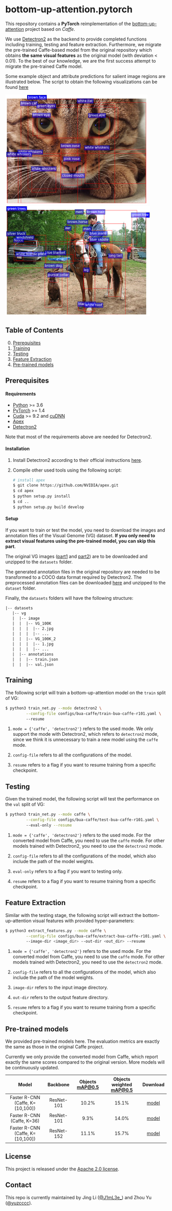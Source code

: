 # bottom-up-attention.pytorch

This repository contains a **PyTorch** reimplementation of the [bottom-up-attention](https://github.com/peteanderson80/bottom-up-attention) project based on *Caffe*. 

We use [Detectron2](https://github.com/facebookresearch/detectron2) as the backend to provide completed functions including training, testing and feature extraction. Furthermore, we migrate the pre-trained Caffe-based model from the original repository which obtains **the same visual features** as the original model (with deviation < 0.01). To the best of our knowledge, we are the first success attempt to migrate the pre-trained Caffe model. 

Some example object and attribute predictions for salient image regions are illustrated below. The script to obtain the following visualizations can be found [here](utils/visualize.ipynb)

![example-image1](datasets/demo/example_image1.png?raw=true)
![example-image2](datasets/demo/example_image2.png?raw=true)

## Table of Contents

0. [Prerequisites](#Prerequisites)
1. [Training](#Training)
2. [Testing](#Testing)
3. [Feature Extraction](#Feature-Extraction)
4. [Pre-trained models](#Pre-trained-models)

## Prerequisites

#### Requirements

- [Python](https://www.python.org/downloads/) >= 3.6
- [PyTorch](http://pytorch.org/) >= 1.4
- [Cuda](https://developer.nvidia.com/cuda-toolkit) >= 9.2 and [cuDNN](https://developer.nvidia.com/cudnn)
- [Apex](https://github.com/NVIDIA/apex.git)
- [Detectron2](https://github.com/facebookresearch/detectron2)

Note that most of the requirements above are needed for Detectron2. 

#### Installation

1. Install Detectron2 according to their official instructions [here](https://github.com/facebookresearch/detectron2/blob/5e2a6f62ef752c8b8c700d2e58405e4bede3ddbe/INSTALL.md).

2. Compile other used tools using the following script:

   ```bash
   # install apex
   $ git clone https://github.com/NVIDIA/apex.git
   $ cd apex
   $ python setup.py install
   $ cd ..
   $ python setup.py build develop
   ```

#### Setup

If you want to train or test the model, you need to download the images and annotation files of the Visual Genome (VG) dataset. **If you only need to extract visual features using the pre-trained model, you can skip this part**.

The original VG images ([part1](https://cs.stanford.edu/people/rak248/VG_100K_2/images.zip) and [part2](https://cs.stanford.edu/people/rak248/VG_100K_2/images2.zip)) are to be downloaded and unzipped to the `datasets` folder.

The generated annotation files in the original repository are needed to be transformed to a COCO data format required by Detectron2. The preprocessed annotation files can be downloaded [here](https://awma1-my.sharepoint.com/:u:/g/personal/yuz_l0_tn/EWpiE_5PvBdKiKfCi0pBx_EB5ONo8D8XABUz7tWcnltCrw?e=xIeW23) and unzipped to the `dataset` folder.

Finally, the `datasets` folders will have the following structure:

```angular2html
|-- datasets
   |-- vg
   |  |-- image
   |  |  |-- VG_100K
   |  |  |  |-- 2.jpg
   |  |  |  |-- ...
   |  |  |-- VG_100K_2
   |  |  |  |-- 1.jpg
   |  |  |  |-- ...
   |  |-- annotations
   |  |  |-- train.json
   |  |  |-- val.json
```

## Training

The following script will train a bottom-up-attention model on the `train` split of VG:

```bash
$ python3 train_net.py --mode detectron2 \
         --config-file configs/bua-caffe/train-bua-caffe-r101.yaml \ 
         --resume
```

1. `mode = {'caffe', 'detectron2'}` refers to the used mode. We only support the mode with Detectron2, which refers to `detectron2` mode, since we think it is unnecessary to train a new model using the `caffe` mode. 

2. `config-file` refers to all the configurations of the model.

3. `resume` refers to a flag if you want to resume training from a specific checkpoint.

## Testing

Given the trained model, the following script will test the performance on the `val` split of VG:

```bash
$ python3 train_net.py --mode caffe \
         --config-file configs/bua-caffe/test-bua-caffe-r101.yaml \ 
         --eval-only --resume
```

1. `mode = {'caffe', 'detectron2'}` refers to the used mode. For the converted model from Caffe, you need to use the `caffe` mode. For other models trained with Detectron2, you need to use the `detectron2` mode.

2. `config-file` refers to all the configurations of the model, which also include the path of the model weights. 

3. `eval-only` refers to a flag if you want to testing only.

4. `resume` refers to a flag if you want to resume training from a specific checkpoint.

## Feature Extraction

Similar with the testing stage, the following script will extract the bottom-up-attention visual features with provided hyper-parameters:

```bash
$ python3 extract_features.py --mode caffe \
         --config-file configs/bua-caffe/extract-bua-caffe-r101.yaml \ 
         --image-dir <image_dir> --out-dir <out_dir> --resume
```

1. `mode = {'caffe', 'detectron2'}` refers to the used mode. For the converted model from Caffe, you need to use the `caffe` mode. For other models trained with Detectron2, you need to use the `detectron2` mode.

2. `config-file` refers to all the configurations of the model, which also include the path of the model weights. 

3. `image-dir` refers to the input image directory.

4. `out-dir` refers to the output feature directory.

5. `resume` refers to a flag if you want to resume training from a specific checkpoint.

## Pre-trained models

We provided pre-trained models here. The evaluation metrics are exactly the same as those in the original Caffe project.

Currently we only provide the converted model from Caffe, which report exactly the same scores compared to the original version. More models will be continuously updated. 

Model  |  Backbone  | Objects mAP@0.5 |Objects weighted mAP@0.5|Download
:-:|:-:|:-:|:-:|:-:
Faster R-CNN (Caffe, K=[10,100])|ResNet-101|10.2%|15.1%|[model](https://awma1-my.sharepoint.com/:u:/g/personal/yuz_l0_tn/EaXvCC3WjtlLvvEfLr3oa8UBLA21tcLh4L8YLbYXl6jgjg?e=SFMoeu)
Faster R-CNN (Caffe, K=36)|ResNet-101|9.3%|14.0%|[model](https://awma1-my.sharepoint.com/:u:/g/personal/yuz_l0_tn/EUKhQ3hSRv9JrrW64qpNLSIBGoOjEGCkF8zvgBP9gKax-w?e=kNB9pS)
Faster R-CNN (Caffe, K=[10,100])|ResNet-152|11.1%|15.7%|[model](https://awma1-my.sharepoint.com/:u:/g/personal/yuz_l0_tn/ETDgy4bY0xpGgsu5tEMzgLcBQjAwpnkKkltNTtPVuMj4GQ?e=rpM1a3)

## License

This project is released under the [Apache 2.0 license](LICENSE).

## Contact

This repo is currently maintained by Jing Li ([@J1mL3e_](https://github.com/JimLee4530)) and Zhou Yu ([@yuzcccc](https://github.com/yuzcccc)).